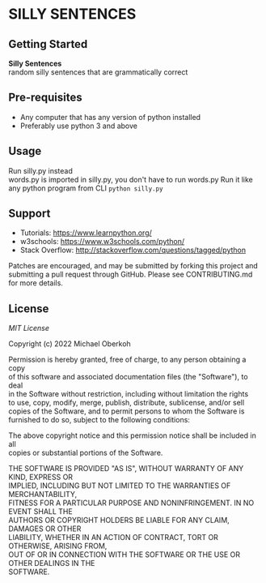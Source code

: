 # SILLY SENTENCES

## Getting Started
**Silly Sentences**  
random silly sentences that are grammatically correct 

## Pre-requisites

- Any computer that has any version of python installed
- Preferably use python 3 and above

## Usage

Run silly.py instead  
words.py is imported in silly.py, you don't have to run words.py
Run it like any python program from CLI
`python silly.py`

## Support

- Tutorials: https://www.learnpython.org/
- w3schools: https://www.w3schools.com/python/
- Stack Overflow: http://stackoverflow.com/questions/tagged/python

Patches are encouraged, and may be submitted by forking this project and
submitting a pull request through GitHub. Please see CONTRIBUTING.md for more details.

## License

*MIT License*

Copyright (c) 2022 Michael Oberkoh

Permission is hereby granted, free of charge, to any person obtaining a copy  
of this software and associated documentation files (the "Software"), to deal  
in the Software without restriction, including without limitation the rights  
to use, copy, modify, merge, publish, distribute, sublicense, and/or sell  
copies of the Software, and to permit persons to whom the Software is  
furnished to do so, subject to the following conditions:  

The above copyright notice and this permission notice shall be included in all  
copies or substantial portions of the Software.  

THE SOFTWARE IS PROVIDED "AS IS", WITHOUT WARRANTY OF ANY KIND, EXPRESS OR  
IMPLIED, INCLUDING BUT NOT LIMITED TO THE WARRANTIES OF MERCHANTABILITY,  
FITNESS FOR A PARTICULAR PURPOSE AND NONINFRINGEMENT. IN NO EVENT SHALL THE  
AUTHORS OR COPYRIGHT HOLDERS BE LIABLE FOR ANY CLAIM, DAMAGES OR OTHER  
LIABILITY, WHETHER IN AN ACTION OF CONTRACT, TORT OR OTHERWISE, ARISING FROM,  
OUT OF OR IN CONNECTION WITH THE SOFTWARE OR THE USE OR OTHER DEALINGS IN THE  
SOFTWARE.
